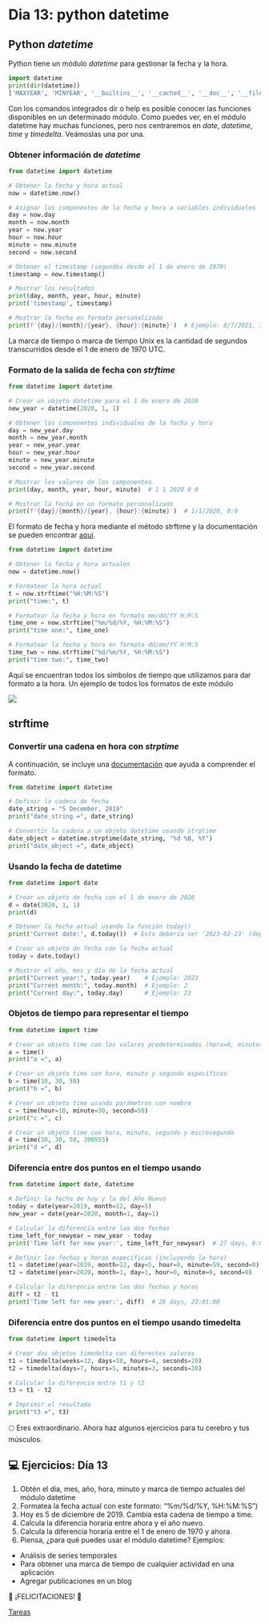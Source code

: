 # Dia 13: python datetime

## Python *datetime*

Python tiene un módulo *datetime* para gestionar la fecha y la hora.

```python
import datetime
print(dir(datetime))
['MAXYEAR', 'MINYEAR', '__builtins__', '__cached__', '__doc__', '__file__', '__loader__', '__name__', '__package__', '__spec__', 'date', 'datetime', 'datetime_CAPI', 'sys', 'time', 'timedelta', 'timezone', 'tzinfo']
```

Con los comandos integrados dir o help es posible conocer las funciones disponibles en un determinado módulo. Como puedes ver, en el módulo datetime hay muchas funciones, pero nos centraremos en *date*, *datetime*, *time* y *timedelta*. Veámoslas una por una.

### Obtener información de *datetime*

```python
from datetime import datetime

# Obtener la fecha y hora actual
now = datetime.now()

# Asignar los componentes de la fecha y hora a variables individuales
day = now.day
month = now.month
year = now.year
hour = now.hour
minute = now.minute
second = now.second

# Obtener el timestamp (segundos desde el 1 de enero de 1970)
timestamp = now.timestamp()

# Mostrar los resultados
print(day, month, year, hour, minute)
print('timestamp', timestamp)

# Mostrar la fecha en formato personalizado
print(f'{day}/{month}/{year}, {hour}:{minute}')  # Ejemplo: 8/7/2021, 7:38

```

La marca de tiempo o marca de tiempo Unix es la cantidad de segundos transcurridos desde el 1 de enero de 1970 UTC.

### Formato de la salida de fecha con *strftime*

```python
from datetime import datetime

# Crear un objeto datetime para el 1 de enero de 2020
new_year = datetime(2020, 1, 1)

# Obtener los componentes individuales de la fecha y hora
day = new_year.day
month = new_year.month
year = new_year.year
hour = new_year.hour
minute = new_year.minute
second = new_year.second

# Mostrar los valores de los componentes
print(day, month, year, hour, minute)  # 1 1 2020 0 0

# Mostrar la fecha en un formato personalizado
print(f'{day}/{month}/{year}, {hour}:{minute}')  # 1/1/2020, 0:0

```

El formato de fecha y hora mediante el método strftime y la documentación se pueden encontrar [aquí](https://strftime.org/).

```python
from datetime import datetime

# Obtener la fecha y hora actuales
now = datetime.now()

# Formatear la hora actual
t = now.strftime("%H:%M:%S")
print("time:", t)

# Formatear la fecha y hora en formato mm/dd/YY H:M:S
time_one = now.strftime("%m/%d/%Y, %H:%M:%S")
print("time one:", time_one)

# Formatear la fecha y hora en formato dd/mm/YY H:M:S
time_two = now.strftime("%d/%m/%Y, %H:%M:%S")
print("time two:", time_two)

```

Aquí se encuentran todos los símbolos de tiempo que utilizamos para dar formato a la hora. Un ejemplo de todos los formatos de este módulo

![](30-Days-Of-Pythonimagesstrftime.png)

## strftime

### Convertir una cadena en hora con *strptime*

A continuación, se incluye una [documentación](https://www.programiz.com/python-programming/datetime/strptimet) que ayuda a comprender el formato.

```python
from datetime import datetime

# Definir la cadena de fecha
date_string = "5 December, 2019"
print("date_string =", date_string)

# Convertir la cadena a un objeto datetime usando strptime
date_object = datetime.strptime(date_string, "%d %B, %Y")
print("date_object =", date_object)

```

### Usando la fecha de datetime

```python
from datetime import date

# Crear un objeto de fecha con el 1 de enero de 2020
d = date(2020, 1, 1)
print(d)

# Obtener la fecha actual usando la función today()
print('Current date:', d.today())  # Esto debería ser '2023-02-23' (dependiendo de la fecha en la que lo ejecutes)

# Crear un objeto de fecha con la fecha actual
today = date.today()

# Mostrar el año, mes y día de la fecha actual
print("Current year:", today.year)    # Ejemplo: 2023
print("Current month:", today.month)  # Ejemplo: 2
print("Current day:", today.day)      # Ejemplo: 23

```

### Objetos de tiempo para representar el tiempo

```python
from datetime import time

# Crear un objeto time con los valores predeterminados (hora=0, minuto=0, segundo=0)
a = time()
print("a =", a)

# Crear un objeto time con hora, minuto y segundo específicos
b = time(10, 30, 50)
print("b =", b)

# Crear un objeto time usando parámetros con nombre
c = time(hour=10, minute=30, second=50)
print("c =", c)

# Crear un objeto time con hora, minuto, segundo y microsegundo
d = time(10, 30, 50, 200555)
print("d =", d)
```

### Diferencia entre dos puntos en el tiempo usando

```python
from datetime import date, datetime

# Definir la fecha de hoy y la del Año Nuevo
today = date(year=2019, month=12, day=5)
new_year = date(year=2020, month=1, day=1)

# Calcular la diferencia entre las dos fechas
time_left_for_newyear = new_year - today
print('Time left for new year:', time_left_for_newyear)  # 27 days, 0:00:00

# Definir las fechas y horas específicas (incluyendo la hora)
t1 = datetime(year=2019, month=12, day=5, hour=0, minute=59, second=0)
t2 = datetime(year=2020, month=1, day=1, hour=0, minute=0, second=0)

# Calcular la diferencia entre las dos fechas y horas
diff = t2 - t1
print('Time left for new year:', diff)  # 26 days, 23:01:00
```

### Diferencia entre dos puntos en el tiempo usando timedelta

```python
from datetime import timedelta

# Crear dos objetos timedelta con diferentes valores
t1 = timedelta(weeks=12, days=10, hours=4, seconds=20)
t2 = timedelta(days=7, hours=5, minutes=3, seconds=30)

# Calcular la diferencia entre t1 y t2
t3 = t1 - t2

# Imprimir el resultado
print("t3 =", t3)

```

🌕 Eres extraordinario. Ahora haz algunos ejercicios para tu cerebro y tus músculos.

## 💻 Ejercicios: Día 13

1. Obtén el día, mes, año, hora, minuto y marca de tiempo actuales del módulo datetime
2. Formatea la fecha actual con este formato: “%m/%d/%Y, %H:%M:%S”)
3. Hoy es 5 de diciembre de 2019. Cambia esta cadena de tiempo a time.
4. Calcula la diferencia horaria entre ahora y el año nuevo.
5. Calcula la diferencia horaria entre el 1 de enero de 1970 y ahora.
6. Piensa, ¿para qué puedes usar el módulo datetime? Ejemplos:
- Análisis de series temporales
- Para obtener una marca de tiempo de cualquier actividad en una aplicación
- Agregar publicaciones en un blog

🎉 ¡FELICITACIONES! 🎉

[Tareas](tareas.py)